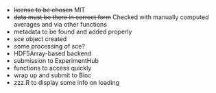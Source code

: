 - ~~license to be chosen~~ MIT
- ~~data must be there in correct form~~ Checked with manually computed averages and via other functions
- metadata to be found and added properly
- sce object created
- some processing of sce?
- HDF5Array-based backend
- submission to ExperimentHub
- functions to access quickly
- wrap up and submit to Bioc
- zzz.R to display some info on loading

